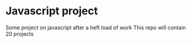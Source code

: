 # Javascript project
 Some project on javascript after a heft load of work
This repo will contain 20 projects
